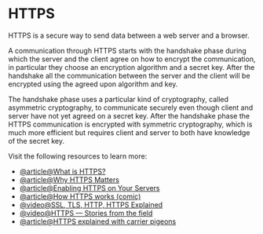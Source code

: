 # HTTPS

HTTPS is a secure way to send data between a web server and a browser.

A communication through HTTPS starts with the handshake phase during which the server and the client agree on how to encrypt the communication, in particular they choose an encryption algorithm and a secret key. After the handshake all the communication between the server and the client will be encrypted using the agreed upon algorithm and key.

The handshake phase uses a particular kind of cryptography, called asymmetric cryptography, to communicate securely even though client and server have not yet agreed on a secret key. After the handshake phase the HTTPS communication is encrypted with symmetric cryptography, which is much more efficient but requires client and server to both have knowledge of the secret key.

Visit the following resources to learn more:

- [@article@What is HTTPS?](https://www.cloudflare.com/en-gb/learning/ssl/what-is-https/)
- [@article@Why HTTPS Matters](https://developers.google.com/web/fundamentals/security/encrypt-in-transit/why-https)
- [@article@Enabling HTTPS on Your Servers](https://web.dev/articles/enable-https)
- [@article@How HTTPS works (comic)](https://howhttps.works/)
- [@video@SSL, TLS, HTTP, HTTPS Explained](https://www.youtube.com/watch?v=hExRDVZHhig)
- [@video@HTTPS — Stories from the field](https://www.youtube.com/watch?v=GoXgl9r0Kjk)
- [@article@HTTPS explained with carrier pigeons](https://baida.dev/articles/https-explained-with-carrier-pigeons)

